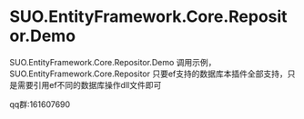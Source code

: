# SUO.EntityFramework.Core.Repositor.Demo
SUO.EntityFramework.Core.Repositor.Demo 调用示例，SUO.EntityFramework.Core.Repositor 只要ef支持的数据库本插件全部支持，只是需要引用ef不同的数据库操作dll文件即可

qq群:161607690
